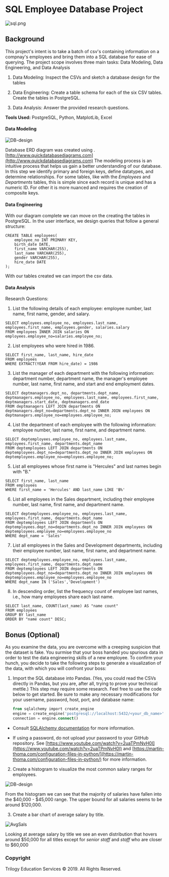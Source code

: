 # SQL Employee Database Project

![sql.png](figures/sql.png)


## Background

This project's intent is to take a batch of csv's containing information on a compnay's employees and bring them into a SQL database for ease of querying. The project scope involves three main tasks: Data Modeling, Data Engineering, and Data Analysis

1. Data Modeling: Inspect the CSVs and sketch a database design for the tables

2. Data Engineering: Create a table schema for each of the six CSV tables. Create the tables in PostgreSQL.

3. Data Analysis: Answer the provided research questions.

**Tools Used:** PostgreSQL, Python, MatplotLib, Excel


#### Data Modeling

![DB-design](figures/dbd.png)

Database ERD diagram was created using .[http://www.quickdatabasediagrams.com](http://www.quickdatabasediagrams.com)
The modeling process is an intuitive process that helps us gain a better understanding of our database. In this step we identify primary and foreign keys, define datatypes, and determine relationships. For some tables, like with the *Employees* and *Departments* tables, this is simple since each record is unique and has a numeric ID. For other it is more nuanced and requires the creation of composite keys. 


#### Data Engineering

With our diagram complete we can move on the creating the tables in PostgreSQL. In the user interface, we design queries that follow a general structure: 
```
CREATE TABLE employees(
	employee_no INT PRIMARY KEY,
	birth_date DATE,
	first_name VARCHAR(255),
	last_name VARCHAR(255),
	gender VARCHAR(255),
	hire_date DATE
);
```
With our tables created we can import the csv data.

#### Data Analysis

Research Questions:

1. List the following details of each employee: employee number, last name, first name, gender, and salary.
```
SELECT employees.employee_no, employees.last_name, employees.first_name, employees.gender, salaries.salary
FROM employees INNER JOIN salaries ON 
employees.employee_no=salaries.employee_no;
```
2. List employees who were hired in 1986.
```
SELECT first_name, last_name, hire_date
FROM employees
WHERE EXTRACT(YEAR FROM hire_date) = 1986
```
3. List the manager of each department with the following information: department number, department name, the manager's employee number, last name, first name, and start and end employment dates.
```
SELECT deptmanagers.dept_no, departments.dept_name, deptmanagers.employee_no, employees.last_name, employees.first_name, deptmanagers.start_date, deptmanagers.end_date
FROM deptmanagers LEFT JOIN departments ON
deptmanagers.dept_no=departments.dept_no INNER JOIN employees ON
deptmanagers.employee_no=employees.employee_no;
```
4. List the department of each employee with the following information: employee number, last name, first name, and department name.
```
SELECT deptemployees.employee_no, employees.last_name, employees.first_name, departments.dept_name
FROM deptemployees LEFT JOIN departments ON
deptemployees.dept_no=departments.dept_no INNER JOIN employees ON
deptemployees.employee_no=employees.employee_no;
```
5. List all employees whose first name is "Hercules" and last names begin with "B."
```
SELECT first_name, last_name
FROM employees
WHERE first_name = 'Hercules' AND last_name LIKE 'B%'
```
6. List all employees in the Sales department, including their employee number, last name, first name, and department name.
```
SELECT deptemployees.employee_no, employees.last_name, employees.first_name, departments.dept_name
FROM deptemployees LEFT JOIN departments ON
deptemployees.dept_no=departments.dept_no INNER JOIN employees ON
deptemployees.employee_no=employees.employee_no
WHERE dept_name = 'Sales'
```
7. List all employees in the Sales and Development departments, including their employee number, last name, first name, and department name.
```
SELECT deptemployees.employee_no, employees.last_name, employees.first_name, departments.dept_name
FROM deptemployees LEFT JOIN departments ON
deptemployees.dept_no=departments.dept_no INNER JOIN employees ON
deptemployees.employee_no=employees.employee_no
WHERE dept_name IN ('Sales','Development')
```
8. In descending order, list the frequency count of employee last names, i.e., how many employees share each last name.
```
SELECT last_name, COUNT(last_name) AS "name count"
FROM employees
GROUP BY last_name
ORDER BY "name count" DESC;
```
## Bonus (Optional)

As you examine the data, you are overcome with a creeping suspicion that the dataset is fake. You surmise that your boss handed you spurious data in order to test the data engineering skills of a new employee. To confirm your hunch, you decide to take the following steps to generate a visualization of the data, with which you will confront your boss:

1. Import the SQL database into Pandas. (Yes, you could read the CSVs directly in Pandas, but you are, after all, trying to prove your technical mettle.) This step may require some research. Feel free to use the code below to get started. Be sure to make any necessary modifications for your username, password, host, port, and database name:

   ```sql
   from sqlalchemy import create_engine
   engine = create_engine('postgresql://localhost:5432/<your_db_name>')
   connection = engine.connect()
   ```

* Consult [SQLAlchemy documentation](https://docs.sqlalchemy.org/en/latest/core/engines.html#postgresql) for more information.

* If using a password, do not upload your password to your GitHub repository. See [https://www.youtube.com/watch?v=2uaTPmNvH0I](https://www.youtube.com/watch?v=2uaTPmNvH0I) and [https://martin-thoma.com/configuration-files-in-python/](https://martin-thoma.com/configuration-files-in-python/) for more information.

2. Create a histogram to visualize the most common salary ranges for employees.

![DB-design](figures/SalaryDist.png)

From the histogram we can see that the majority of salaries have fallen into the $40,000 - $45,000 range. The upper bound for all salaries seems to be around $120,000.

3. Create a bar chart of average salary by title.

![AvgSals](figures/AvgSalTitle.png)

Looking at average salary by title we see an even distribution that hovers around $50,000 for all titles except for *senior staff* and *staff* who are closer to $60,000

### Copyright

Trilogy Education Services © 2019. All Rights Reserved.
